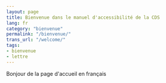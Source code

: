 ```yaml
---
layout: page
title: Bienvenue dans le manuel d'accessibilité de la CDS
lang: fr
category: "bienvenue"
permalink: "/bienvenue/"
trans_url: "/welcome/"
tags:
- bienvenue
- lettre
---
```


Bonjour de la page d'accueil en français
